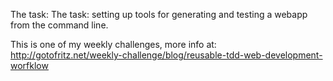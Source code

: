 The task: The task: setting up tools for generating and testing a webapp from the command line.

This is one of my weekly challenges, more info at: http://gotofritz.net/weekly-challenge/blog/reusable-tdd-web-development-worfklow


